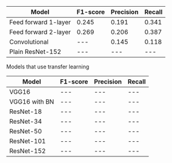 | Model | F1-score | Precision | Recall |
| --- | --- | --- | --- | 
| Feed forward 1-layer | 0.245 | 0.191 | 0.341 | 
| Feed forward 2-layer | 0.269 | 0.206 | 0.387 |
| Convolutional | --- | 0.145 | 0.118 | 0.186 |
| Plain ResNet-152 | --- | --- | --- | 

Models that use transfer learning

| Model | F1-score | Precision | Recall |
| --- | --- | --- | --- | 
| VGG16 | --- | --- | --- |  
| VGG16 with BN | --- | --- | --- |
| ResNet-18 | --- | --- | --- | 
| ResNet-34 | --- | --- | --- | 
| ResNet-50 | --- | --- | --- | 
| ResNet-101 | --- | --- | --- | 
| ResNet-152 | --- | --- | --- | 




